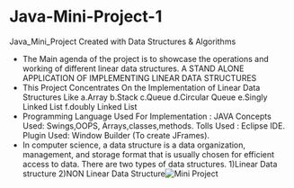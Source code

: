# Java-Mini-Project-1
Java_Mini_Project Created with Data Structures &amp; Algorithms


* The Main agenda of the project is to showcase the operations and working of different linear data structures.
  A STAND ALONE APPLICATION OF IMPLEMENTING LINEAR DATA STRUCTURES
* This Project Concentrates On the Implementation of Linear Data Structures Like
  a.Array 
  b.Stack 
  c.Queue 
  d.Circular Queue 
  e.Singly Linked List 
  f.doubly Linked List
* Programming Language Used For Implementation : JAVA Concepts 
  Used: Swings,OOPS, Arrays,classes,methods. 
  Tolls Used : Eclipse IDE. 
  Plugin Used: Window Builder (To create JFrames).
* In computer science, a data structure is a data organization, management, and storage format that is usually chosen for efficient access to data. 
  There are two types of data structures. 
    1)Linear Data structure 
    2)NON Linear Data Structure![Mini Project](https://user-images.githubusercontent.com/109410990/225549813-b0a3dd6f-5a1d-4a6c-ace0-0b50d24966a4.png)
